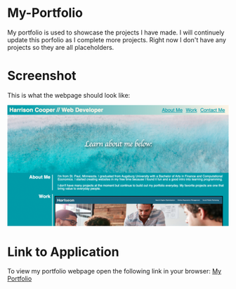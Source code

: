 # My-Portfolio

My portfolio is used to showcase the projects I have made. I will continuely update this porfolio as I complete more projects. Right now I don't have any projects so they are all placeholders. 

# Screenshot

This is what the webpage should look like: 



![My Portfolio](./assets/images/Portfolio%20Screenshot.png)



# Link to Application

To view my portfolio webpage open the following link in your browser: [My Portfolio](https://cooper2016.github.io/My-Portfolio/)